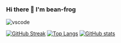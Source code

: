 ### Hi there 👋 I'm bean-frog
![vscode](https://dev.discordprofiles.me/badge/vscode/692853106895093800)

[![GitHub Streak](https://github-readme-streak-stats.herokuapp.com?user=bean-frog&hide_border=true&border_radius=5&theme=gotham)](https://git.io/streak-stats)
[![Top Langs](https://github-readme-stats.vercel.app/api/top-langs/?username=bean-frog&layout=compact&langs_count=8&&hide_border=true&border_radius=5&theme=gotham)](https://github.com/anuraghazra/github-readme-stats)
[![GitHub stats](https://github-readme-stats.vercel.app/api?username=bean-frog&include_all_commits=false&show_icons=true&hide_border=true&border_radius=5&theme=gotham)](https://github.com/anuraghazra/github-readme-stats)
